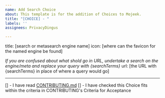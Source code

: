 ```yaml
---
name: Add Search Choice
about: This template is for the addition of Choices to Mojeek.
title: "[CHOICE] - "
labels: ''
assignees: PrivacyDingus

---
```


title: [search or metasearch engine name]
icon: [where can the favicon for the named engine be found]

_If you are confused about what shold go in URL, undertake a search on the engine/meta and replace your query with {searchTerms}_
url: [the URL with {searchTerms} in place of where a query would go]

---

[] - I have read [CONTRIBUTING.md](./CONTRIBUTING.md)
[] - I have checked this Choice fits within the criteria in CONTRIBUTING's Criteria for Acceptance
